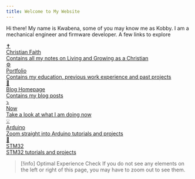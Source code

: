 ```yaml
---
title: Welcome to My Website
---
```

Hi there! My name is Kwabena, some of you may know me as Kobby. I am a mechanical engineer and firmware developer.  A few links to explore

<div class="grid-container">

<a href="Christian Faith Homepage" class="grid-item type-1">
<div class="icon">✝️</div>
<div class="title">Christian Faith</div>
<div class="description">Contains all my notes on Living and Growing as a Christian</div>
</a>

<a href="Portfolio" class="grid-item type-2">
<div class="icon">⚙️</div>
<div class="title">Portfolio</div>
<div class="description">Contains my education, previous work experience and past projects</div>
</a>

<a href="Blog Homepage" class="grid-item type-3">
<div class="icon">📝</div>
<div class="title">Blog Homepage</div>
<div class="description">Contains my blog posts</div>
</a>

<a href="now" class="grid-item type-4">
<div class="icon">⤵️</div>
<div class="title">Now</div>
<div class="description">Take a look at what I am doing now</div>
</a>

<a href="Arduino Homepage" class="grid-item type-5">
<div class="icon">💡</div>
<div class="title">Arduino</div>
<div class="description">Zoom straight into Arduino tutorials and projects</div>
</a>

<a href="STM32 Homepage" class="grid-item type-6">
<div class="icon">🦾</div>
<div class="title">STM32</div>
<div class="description">STM32 tutorials and projects</div>
</a>
</div>

>[!info] Optimal Experience Check
>If you do not see any elements on the left or right of this page, you may have to zoom out to see them.




